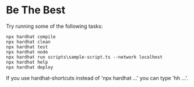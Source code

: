 # Be The Best

Try running some of the following tasks:

```shell
npx hardhat compile
npx hardhat clean
npx hardhat test
npx hardhat node
npx hardhat run scripts\sample-script.ts --network localhost
npx hardhat help
npx hardhat deploy
```

If you use hardhat-shortcuts instead of 'npx hardhat ...' you can type 'hh ...'.
